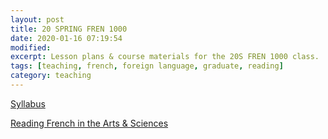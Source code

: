 ```yaml
--- 
layout: post
title: 20 SPRING FREN 1000 
date: 2020-01-16 07:19:54 
modified:   
excerpt: Lesson plans & course materials for the 20S FREN 1000 class. 
tags: [teaching, french, foreign language, graduate, reading]
category: teaching
---
```


[Syllabus](https://drive.google.com/file/d/19xu5CtuOLxfFAVMcJDhFo5hKZIvSiqvd/view?usp=sharing)

[Reading French in the Arts & Sciences]() 